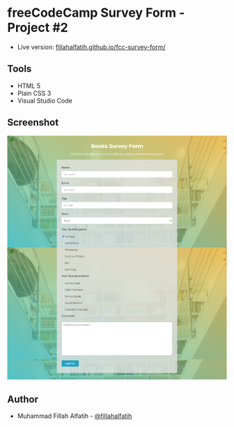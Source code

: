 # freeCodeCamp Survey Form - Project #2
- Live version: [fillahalfatih.github.io/fcc-survey-form/](https://fillahalfatih.github.io/fcc-survey-form/)

## Tools
- HTML 5
- Plain CSS 3
- Visual Studio Code

## Screenshot
![freeCodeCamp Survey Form](https://github.com/fillahalfatih/fcc-survey-form/blob/main/screenshot/Survey-Form-freeCodeCamp-Project.png "Survey Form")

## Author
- Muhammad Fillah Alfatih - [@fillahalfatih](github.com/fillahalfatih)
